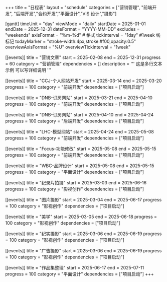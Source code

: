 +++
title = "日程表"
layout = "schedule"
categories = ["营销管理", "前端开发", "后端开发","合约开发","平面设计","VIS 设计","摄影"]


[gantt]
timeUnit = "day"
viewMode = "daily"
startDate = 2025-01-01
endDate = 2025-12-31
dateFormat = "YYYY-MM-DD"
excludes = "weekends"
axisFormat = "%m-%d" # 格式
tickInterval = "1day"  #1week 线标记
todayMarker = "stroke-width:4px,stroke:#f00,opacity:0.5"
overviewAxisFormat = "%U"
overviewTickInterval = "1week"

[[events]]
title = "营销文章"
start = 2025-02-08
end = 2025-12-31
progress = 60
category = "营销管理"
dependencies = []
description = '''
这是多行文本示例
可以写详细说明
'''

[[events]]
title = "CCJ-个人网站开发"
start = 2025-03-14
end = 2025-03-20
progress = 100
category = "前端开发"
dependencies = ["项目启动"]

[[events]]
title = "DNB-订房网站"
start = 2025-03-21
end = 2025-04-10
progress = 100
category = "前端开发"
dependencies = ["项目启动"]

[[events]]
title = "DNB-订房网站"
start = 2025-04-10
end = 2025-04-24
progress = 100
category = "后端开发"
dependencies = ["项目启动"]

[[events]]
title = "LHC-模型网站"
start = 2025-04-24
end = 2025-05-08
progress = 100
category = "前端开发"
dependencies = ["项目启动"]

[[events]]
title = "Focus-功能修改"
start = 2025-05-08
end = 2025-05-15
progress = 100
category = "前端开发"
dependencies = ["项目启动"]

[[events]]
title = "WBC-品牌设计"
start = 2025-05-08
end = 2025-05-15
progress = 100
category = "平面设计"
dependencies = ["项目启动"]

[[events]]
title = "纪录片拍摄"
start = 2025-03-03
end = 2025-06-16
progress = 100
category = "影视创作"
dependencies = ["项目启动"]

[[events]]
title = "图片摄影"
start = 2025-03-04
end = 2025-06-17
progress = 100
category = "影视创作"
dependencies = ["项目启动"]

[[events]]
title = "美学"
start = 2025-03-05
end = 2025-06-18
progress = 100
category = "影视创作"
dependencies = ["项目启动"]

[[events]]
title = "纪实摄影"
start = 2025-03-06
end = 2025-06-19
progress = 100
category = "影视创作"
dependencies = ["项目启动"]

[[events]]
title = "广告摄影"
start = 2025-03-06
end = 2025-06-19
progress = 100
category = "影视创作"
dependencies = ["项目启动"]

[[events]]
title = "作品集整理"
start = 2025-06-17
end = 2025-07-11
progress = 100
category = "平面设计"
dependencies = ["项目启动"]
+++
